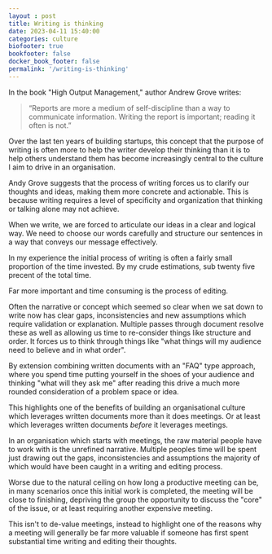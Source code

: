 ```yaml
---
layout : post
title: Writing is thinking
date: 2023-04-11 15:40:00
categories: culture
biofooter: true
bookfooter: false
docker_book_footer: false
permalink: '/writing-is-thinking'
---
```


In the book "High Output Management," author Andrew Grove writes:

> “Reports are more a medium of self-discipline than a way to communicate information. Writing the report is important; reading it often is not.”

Over the last ten years of building startups, this concept that the purpose of writing is often more to help the writer develop their thinking than it is to help others understand them has become increasingly central to the culture I aim to drive in an organisation.

<!--more-->

Andy Grove suggests that the process of writing forces us to clarify our thoughts and ideas, making them more concrete and actionable. This is because writing requires a level of specificity and organization that thinking or talking alone may not achieve.

When we write, we are forced to articulate our ideas in a clear and logical way. We need to choose our words carefully and structure our sentences in a way that conveys our message effectively.

In my experience the initial process of writing is often a fairly small proportion of the time invested. By my crude estimations, sub twenty five precent of the total time.

Far more important and time consuming is the process of editing. 

Often the narrative or concept which seemed so clear when we sat down to write now has clear gaps, inconsistencies and new assumptions which require validation or explanation. Multiple passes through document resolve these as well as allowing us time to re-consider things like structure and order. It forces us to think through things like "what things will my audience need to believe and in what order".

By extension combining written documents with an "FAQ" type approach, where you spend time putting yourself in the shoes of your audience and thinking "what will they ask me" after reading this drive a much more rounded consideration of a problem space or idea.

This highlights one of the benefits of building an organisational culture which leverages written documents more than it does meetings. Or at least which leverages written documents _before_ it leverages meetings.

In an organisation which starts with meetings, the raw material people have to work with is the unrefined narrative. Multiple peoples time will be spent just drawing out the gaps, inconsistencies and assumptions the majority of which would have been caught in a writing and editing process.

Worse due to the natural ceiling on how long a productive meeting can be, in many scenarios once this initial work is completed, the meeting will be close to finishing, depriving the group the opportunity to discuss the "core" of the issue, or at least requiring another expensive meeting.

This isn't to de-value meetings, instead to highlight one of the reasons why a meeting will generally be far more valuable if someone has first spent substantial time writing and editing their thoughts.